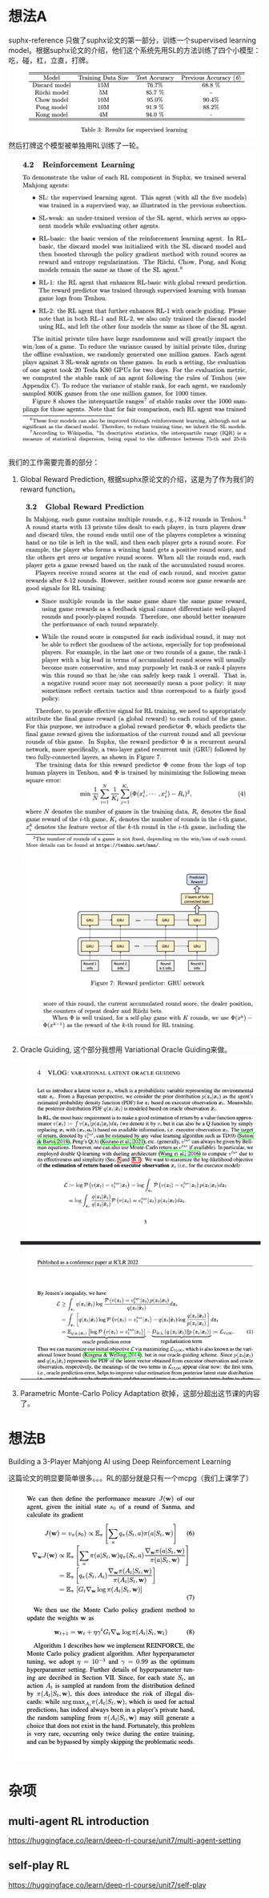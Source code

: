 # 想法A
suphx-reference 只做了suphx论文的第一部分，训练一个supervised learning model。根据suphx论文的介绍，他们这个系统先用SL的方法训练了四个小模型：
吃，碰，杠，立直，打牌。
![alt text](<img/CleanShot 2024-04-16 at 06.22.24.png>)
然后打牌这个模型被单独用RL训练了一轮。
![alt text](<img/CleanShot 2024-04-16 at 06.22.58.png>)

我们的工作需要完善的部分：
1. Global Reward Prediction, 根据suphx原论文的介绍，这是为了作为我们的reward function。
   ![alt text](<img/CleanShot 2024-04-16 at 06.25.18.png>)
   ![alt text](<img/CleanShot 2024-04-16 at 06.26.41.png>)

2. Oracle Guiding, 这个部分我想用 Variational Oracle Guiding来做。
    ![alt text](<img/vlog.png>)

3. Parametric Monte-Carlo Policy Adaptation 砍掉，这部分超出这节课的内容了。

# 想法B
Building a 3-Player Mahjong AI using
Deep Reinforcement Learning

这篇论文的明显要简单很多。。。RL的部分就是只有一个mcpg（我们上课学了）
![alt text](<img/CleanShot 2024-04-16 at 06.48.39.png>)

# 杂项

## multi-agent RL introduction
https://huggingface.co/learn/deep-rl-course/unit7/multi-agent-setting

## self-play RL
https://huggingface.co/learn/deep-rl-course/unit7/self-play
